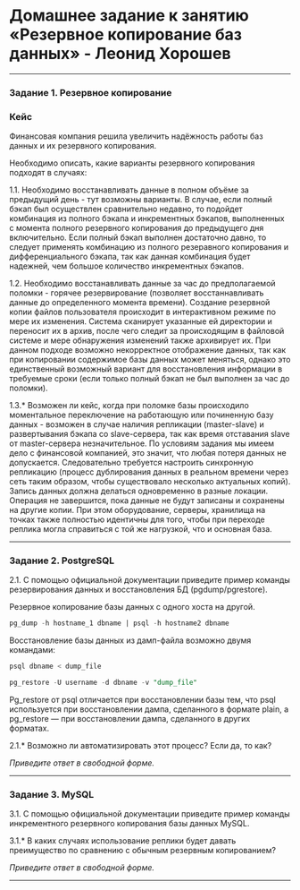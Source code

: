# Домашнее задание к занятию «Резервное копирование баз данных» - Леонид Хорошев


---

### Задание 1. Резервное копирование

### Кейс
Финансовая компания решила увеличить надёжность работы баз данных и их резервного копирования. 

Необходимо описать, какие варианты резервного копирования подходят в случаях: 

1.1. Необходимо восстанавливать данные в полном объёме за предыдущий день - тут возможны варианты. В случае, если полный бэкап был осуществлен сравнительно недавно, то подойдет комбинация из полного бэкапа и инкрементных бэкапов, выполненных с момента полного резервного копирования до предыдущего дня включительно. Если полный бэкап выполнен достаточно давно, то следует применять комбинацию из полного резеравного копирования и дифференциального бэкапа, так как данная комбинация будет надежней, чем большое количество инкрементных бэкапов. 

1.2. Необходимо восстанавливать данные за час до предполагаемой поломки - горячее резервирование (позволяет восстаннавливать данные до определенного момента времени). Создание резервной копии файлов пользователя происходит в интерактивном режиме по мере их изменения. Система сканирует указанные ей директории и переносит их в архив, после чего следит за происходящим в файловой системе и мере обнаружения изменений также архивирует их. При данном подходе возможно некорректное отображение данных, так как при копировании содержимое базы данных может меняться, однако это единственный возможный вариант для восстановления информации в требуемые сроки (если только полный бэкап не был выполнен за час до поломки).

1.3.* Возможен ли кейс, когда при поломке базы происходило моментальное переключение на работающую или починенную базу данных - возможен в случае наличия репликации (master-slave) и развертывания бэкапа со slave-сервера, так как время отставания slave от master-сервера незначительное.  По условиям задания мы имеем дело с финансовой компанией, это значит, что любая потеря данных не допускается. Следовательно требуется настроить синхронную репликацию (процесс дублирования данных в реальном времени через сеть таким образом, чтобы существовало несколько актуальных копий). Запись данных должна делаться одновременно в разные локации. Операция не завершится, пока данные не будут записаны и сохранены на другие копии. При этом оборудование, серверы, хранилища на точках также полностью идентичны для того, чтобы при переходе реплика могла справиться с той же нагрузкой, что и основная база.


---

### Задание 2. PostgreSQL

2.1. С помощью официальной документации приведите пример команды резервирования данных и восстановления БД (pgdump/pgrestore).

Резервное копирование базы данных с одного хоста на другой.

```sql
pg_dump -h hostname_1 dbname | psql -h hostname2 dbname
```

Восстановление базы данных из дамп-файла возможно двумя командами:

```sql
psql dbname < dump_file
```

```sql
pg_restore -U username -d dbname -v "dump_file"
```

Pg_restore от psql отличается при восстановлении базы тем, что psql используется при восстановлении дампа, сделанного в формате plain, а pg_restore — при восстановлении дампа, сделанного в других форматах.

2.1.* Возможно ли автоматизировать этот процесс? Если да, то как?

*Приведите ответ в свободной форме.*

---

### Задание 3. MySQL

3.1. С помощью официальной документации приведите пример команды инкрементного резервного копирования базы данных MySQL.



3.1.* В каких случаях использование реплики будет давать преимущество по сравнению с обычным резервным копированием?

*Приведите ответ в свободной форме.*

---
